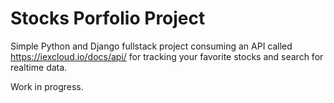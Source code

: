 # Stocks Porfolio Project

Simple Python and Django fullstack project consuming an API called https://iexcloud.io/docs/api/ for tracking your favorite stocks and search for realtime data.

Work in progress.
